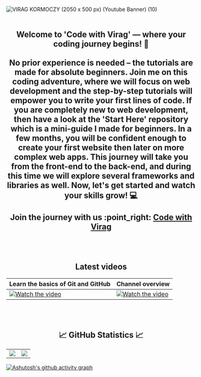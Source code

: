 ![VIRAG KORMOCZY (2050 x 500 px) (Youtube Banner) (10)](https://github.com/virag-ky/virag-ky/assets/79658534/5a47a954-2bf3-4916-b33d-19ca5451350d)
<br>
<br>
<h2 align="center"> 
Welcome to 'Code with Virag' — where your coding journey begins! 🚀 
 <br>
 <br>
No prior experience is needed – the tutorials are made for absolute beginners. Join me on this coding adventure, where we will focus on web development and the step-by-step tutorials will empower you to write your first lines of code. If you are completely new to web development, then have a look at the 'Start Here' repository which is a mini-guide I made for beginners. In a few months, you will be confident enough to create your first website then later on more complex web apps. This journey will take you from the front-end to the back-end, and during this time we will explore several frameworks and libraries as well. Now, let's get started and watch your skills grow! 💻
<br>
<br>Join the journey with us :point_right: <a href="https://www.youtube.com/@virag-ky">Code with Virag</a> 
</h2>
<br>
<br>
<h2 align="center">Latest videos</h2>

 | Learn the basics of Git and GitHub | Channel overview |
 |---|---|
| [![Watch the video](https://img.youtube.com/vi/WaAsfuVDJ_U/hqdefault.jpg)](https://www.youtube.com/embed/WaAsfuVDJ_U) | [![Watch the video](https://img.youtube.com/vi/xcuz7o2XfMo/hqdefault.jpg)](https://www.youtube.com/embed/xcuz7o2XfMo) |
 
<br>
<br>
<h2 align="center">
 📈 GitHub Statistics 📈
</h2>
<div><table><tr><td width="50%"><img src="https://github-readme-stats.vercel.app/api?username=virag-ky&show_icons=true&include_all_commits=true&hide_border=true&title_color=8c52ff&icon_color=fff6a8&text_color=fea8ff&bg_color=000"></td><td width="50%"><img src="https://github-readme-streak-stats.herokuapp.com?user=virag-ky&hide_border=true&ring=8c52ff&sideNums=fea8ff&stroke=fff6a8&background=000&sideLabels=fff6a8&dates=8c52ff&fire=fff6a8&currStreakLabel=fff6a8&currStreakNum=ffaaff&date_format=M%20j%5B%2C%20Y%5D"></td></tr></table></div>


[![Ashutosh's github activity graph](https://github-readme-activity-graph.vercel.app/graph?username=virag-ky&bg_color=000&color=fff6a8&line=8c52ff&point=fff6a8&area=true&hide_border=true)](https://github.com/ashutosh00710/github-readme-activity-graph)

